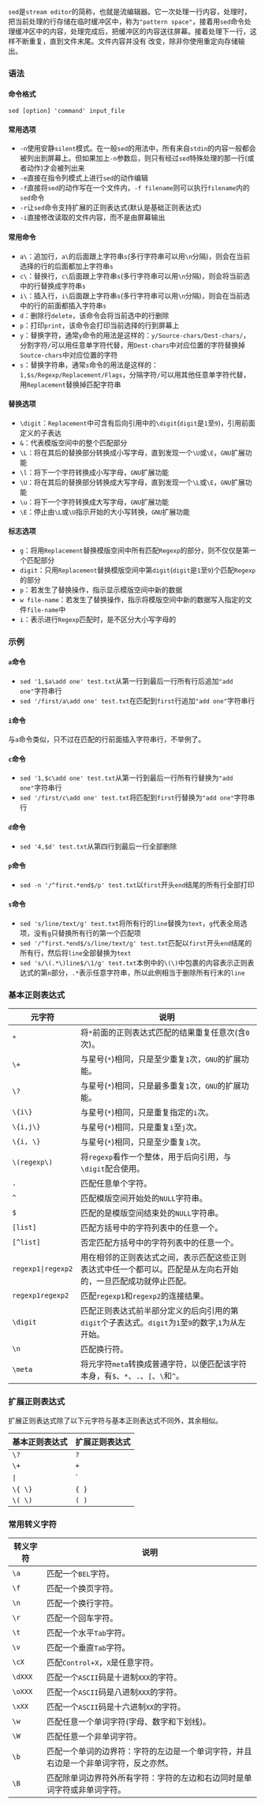 
`sed`是`stream editor`的简称，也就是流编辑器。它一次处理一行内容，处理时，把当前处理的行存储在临时缓冲区中，称为`"pattern space"`，接着用`sed`命令处理缓冲区中的内容，处理完成后，把缓冲区的内容送往屏幕。接着处理下一行，这样不断重复，直到文件末尾。文件内容并没有 改变，除非你使用重定向存储输出。

### 语法

#### 命令格式

`sed [option] 'command' input_file`


#### 常用选项

- `-n`使用安静`silent`模式。在一般`sed`的用法中，所有来自`stdin`的内容一般都会被列出到屏幕上。但如果加上`-n`参数后，则只有经过`sed`特殊处理的那一行(或者动作)才会被列出来
- `-e`直接在指令列模式上进行`sed`的动作编辑
- `-f`直接将`sed`的动作写在一个文件内，`-f filename`则可以执行`filename`内的`sed`命令
- `-r`让`sed`命令支持扩展的正则表达式(默认是基础正则表达式)
- `-i`直接修改读取的文件内容，而不是由屏幕输出

#### 常用命令

- `a\`：追加行，`a\`的后面跟上字符串`s`(多行字符串可以用`\n`分隔)，则会在当前选择的行的后面都加上字符串`s`
- `c\`：替换行，`c\`后面跟上字符串`s`(多行字符串可以用`\n`分隔)，则会将当前选中的行替换成字符串`s`
- `i\`：插入行，`i\`后面跟上字符串`s`(多行字符串可以用`\n`分隔)，则会在当前选中的行的前面都插入字符串`s`
- `d`：删除行`delete`，该命令会将当前选中的行删除
- `p`：打印`print`，该命令会打印当前选择的行到屏幕上
- `y`：替换字符，通常`y`命令的用法是这样的：`y/Source-chars/Dest-chars/`，分割字符`/`可以用任意单字符代替，用`Dest-chars`中对应位置的字符替换掉`Soutce-chars`中对应位置的字符
- `s`：替换字符串，通常`s`命令的用法是这样的：`1,$s/Regexp/Replacement/Flags`，分隔字符`/`可以用其他任意单字符代替，用`Replacement`替换掉匹配字符串

#### 替换选项

- `\digit`：`Replacement`中可含有后向引用中的`\digit`(`digit`是`1`至`9`)，引用前面定义的子表达
- `&`：代表模版空间中的整个匹配部分
- `\L`：将在其后的替换部分转换成小写字母，直到发现一个`\U`或`\E`，`GNU`扩展功能
- `\l`：将下一个字符转换成小写字母，`GNU`扩展功能
- `\U`：将在其后的替换部分转换成大写字母，直到发现一个`\L`或`\E`，`GNU`扩展功能
- `\u`：将下一个字符转换成大写字母，`GNU`扩展功能
- `\E`：停止由`\L`或`\U`指示开始的大小写转换，`GNU`扩展功能

#### 标志选项

- `g`：将用`Replacement`替换模版空间中所有匹配`Regexp`的部分，则不仅仅是第一个匹配部分
- `digit`：只用`Replacement`替换模版空间中第`digit`(`digit`是`1`至`9`)个匹配`Regexp`的部分
- `p`：若发生了替换操作，指示显示模版空间中新的数据
- `w file-name`：若发生了替换操作，指示将模版空间中新的数据写入指定的文件`file-name`中
- `i`：表示进行`Regexp`匹配时，是不区分大小写字母的

### 示例
#### `a`命令
- `sed '1,$a\add one' test.txt`从第一行到最后一行所有行后追加`"add one"`字符串行
- `sed '/first/a\add one' test.txt`在匹配到`first`行追加`"add one"`字符串行

#### `i`命令
与`a`命令类似，只不过在匹配的行前面插入字符串行，不举例了。

#### `c`命令
- `sed '1,$c\add one' test.txt`从第一行到最后一行所有行替换为`"add one"`字符串行
- `sed '/first/c\add one' test.txt`将匹配到`first`行替换为`"add one"`字符串行

#### `d`命令
- `sed '4,$d' test.txt`从第四行到最后一行全部删除

#### `p`命令
- `sed -n '/^first.*end$/p' test.txt`以`first`开头`end`结尾的所有行全部打印

#### `s`命令
- `sed 's/line/text/g' test.txt`将所有行的`line`替换为`text`，`g`代表全局选项，没有`g`只替换所有行的第一个匹配项
- `sed '/^first.*end$/s/line/text/g' test.txt`匹配以`first`开头`end`结尾的所有行，然后将`line`全部替换为`text`
- `sed 's/\(.*\)line$/\1/g' test.txt`本例中的`\(\)`中包裹的内容表示正则表达式的第`n`部分，`.*`表示任意字符串，所以此例相当于删除所有行末的`line`

### 基本正则表达式

| 元字符 | 说明 |
| ---|--- |
| `*` | 将`*`前面的正则表达式匹配的结果重复任意次(含`0`次)。 |
| `\+` | 与星号(`*`)相同，只是至少重复`1`次，`GNU`的扩展功能。 |
| `\?` | 与星号(`*`)相同，只是最多重复`1`次，`GNU`的扩展功能。 |
| `\{i\}` | 与星号(`*`)相同，只是重复指定的`i`次。 |
| `\{i,j\}` | 与星号(`*`)相同，只是重复`i`至`j`次。 |
| `\{i, \}` | 与星号(`*`)相同，只是至少重复`i`次。 |
| `\(regexp\)` | 将`regexp`看作一个整体，用于后向引用，与`\digit`配合使用。 |
| `.` | 匹配任意单个字符。 |
| `^` | 匹配模版空间开始处的`NULL`字符串。 |
| `$` | 匹配的是模版空间结束处的`NULL`字符串。 |
| `[list]` | 匹配方括号中的字符列表中的任意一个。 |
| `[^list]` | 否定匹配方括号中的字符列表中的任意一个。 |
| `regexp1\|regexp2` | 用在相邻的正则表达式之间，表示匹配这些正则表达式中任一个都可以。匹配是从左向右开始的，一旦匹配成功就停止匹配。 |
| `regexp1regexp2` | 匹配`regexp1`和`regexp2`的连接结果。 |
| `\digit` | 匹配正则表达式前半部分定义的后向引用的第`digit`个子表达式。`digit`为`1`至`9`的数字,`1`为从左开始。 |
| `\n` | 匹配换行符。 |
| `\meta` | 将元字符`meta`转换成普通字符，以便匹配该字符本身，有`$`、`*`、`.`、`[`、`\`和`^`。 |

### 扩展正则表达式

扩展正则表达式除了以下元字符与基本正则表达式不同外，其余相似。

| 基本正则表达式 | 扩展正则表达式 |
| ---|--- |
| `\?` | `?` |
| `\+` | `+` |
| `\|` | `|` |
| `\{ \}` | `{ }` |
| `\( \)` | `( )` |

### 常用转义字符

| 转义字符 | 说明 |
| ---|--- |
| `\a` | 匹配一个`BEL`字符。 |
| `\f` | 匹配一个换页字符。 |
| `\n` | 匹配一个换行字符。 |
| `\r` | 匹配一个回车字符。 |
| `\t` | 匹配一个水平`Tab`字符。 |
| `\v` | 匹配一个垂直`Tab`字符。 |
| `\cX` | 匹配`Control+X`，`X`是任意字符。 |
| `\dXXX` | 匹配一个`ASCII`码是十进制`XXX`的字符。 |
| `\oXXX` | 匹配一个`ASCII`码是八进制`XXX`的字符。 |
| `\xXX` | 匹配一个`ASCII`码是十六进制`XX`的字符。 |
| `\w` | 匹配任意一个单词字符(字母、数字和下划线)。 |
| `\W` | 匹配任意一个非单词字符。 |
| `\b` | 匹配一个单词的边界符：字符的左边是一个单词字符，并且右边是一个非单词字符，反之亦然。 |
| `\B` | 匹配除单词边界符外所有字符：字符的左边和右边同时是单词字符或非单词字符。 |
